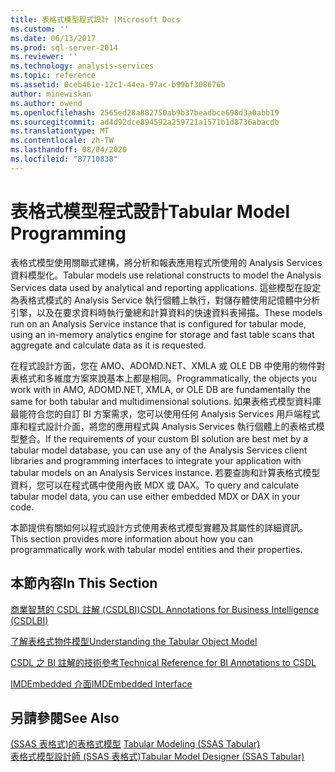 ```yaml
---
title: 表格式模型程式設計 |Microsoft Docs
ms.custom: ''
ms.date: 06/13/2017
ms.prod: sql-server-2014
ms.reviewer: ''
ms.technology: analysis-services
ms.topic: reference
ms.assetid: 0ceb461e-12c1-44ea-97ac-b99bf308676b
author: minewiskan
ms.author: owend
ms.openlocfilehash: 2565ed28a882750ab9b37beadbce698d3a0abb19
ms.sourcegitcommit: ad4d92dce894592a259721a1571b1d8736abacdb
ms.translationtype: MT
ms.contentlocale: zh-TW
ms.lasthandoff: 08/04/2020
ms.locfileid: "87710838"
---
```

# <a name="tabular-model-programming"></a><span data-ttu-id="77f8e-102">表格式模型程式設計</span><span class="sxs-lookup"><span data-stu-id="77f8e-102">Tabular Model Programming</span></span>
  <span data-ttu-id="77f8e-103">表格式模型使用關聯式建構，將分析和報表應用程式所使用的 Analysis Services 資料模型化。</span><span class="sxs-lookup"><span data-stu-id="77f8e-103">Tabular models use relational constructs to model the Analysis Services data used by analytical and reporting applications.</span></span> <span data-ttu-id="77f8e-104">這些模型在設定為表格式模式的 Analysis Service 執行個體上執行，對儲存體使用記憶體中分析引擎，以及在要求資料時執行彙總和計算資料的快速資料表掃描。</span><span class="sxs-lookup"><span data-stu-id="77f8e-104">These models run on an Analysis Service instance that is configured for tabular mode, using an in-memory analytics engine for storage and fast table scans that aggregate and calculate data as it is requested.</span></span>  
  
 <span data-ttu-id="77f8e-105">在程式設計方面，您在 AMO、ADOMD.NET、XMLA 或 OLE DB 中使用的物件對表格式和多維度方案來說基本上都是相同。</span><span class="sxs-lookup"><span data-stu-id="77f8e-105">Programmatically, the objects you work with in AMO, ADOMD.NET, XMLA, or OLE DB are fundamentally the same for both tabular and multidimensional solutions.</span></span> <span data-ttu-id="77f8e-106">如果表格式模型資料庫最能符合您的自訂 BI 方案需求，您可以使用任何 Analysis Services 用戶端程式庫和程式設計介面，將您的應用程式與 Analysis Services 執行個體上的表格式模型整合。</span><span class="sxs-lookup"><span data-stu-id="77f8e-106">If the requirements of your custom BI solution are best met by a tabular model database, you can use any of the Analysis Services client libraries and programming interfaces to integrate your application with tabular models on an Analysis Services instance.</span></span> <span data-ttu-id="77f8e-107">若要查詢和計算表格式模型資料，您可以在程式碼中使用內嵌 MDX 或 DAX。</span><span class="sxs-lookup"><span data-stu-id="77f8e-107">To query and calculate tabular model data, you can use either embedded MDX or DAX in your code.</span></span>  
  
 <span data-ttu-id="77f8e-108">本節提供有關如何以程式設計方式使用表格式模型實體及其屬性的詳細資訊。</span><span class="sxs-lookup"><span data-stu-id="77f8e-108">This section provides more information about how you can programmatically work with tabular model entities and their properties.</span></span>  
  
## <a name="in-this-section"></a><span data-ttu-id="77f8e-109">本節內容</span><span class="sxs-lookup"><span data-stu-id="77f8e-109">In This Section</span></span>  
 [<span data-ttu-id="77f8e-110">商業智慧的 CSDL 註解 &#40;CSDLBI&#41;</span><span class="sxs-lookup"><span data-stu-id="77f8e-110">CSDL Annotations for Business Intelligence &#40;CSDLBI&#41;</span></span>](/analysis-services/csdlbi/csdl-annotations-for-business-intelligence-csdlbi)  
  
 [<span data-ttu-id="77f8e-111">了解表格式物件模型</span><span class="sxs-lookup"><span data-stu-id="77f8e-111">Understanding the Tabular Object Model</span></span>](representation/understanding-tabular-object-model-at-levels-1050-through-1103.md)  
  
 [<span data-ttu-id="77f8e-112">CSDL 之 BI 註解的技術參考</span><span class="sxs-lookup"><span data-stu-id="77f8e-112">Technical Reference for BI Annotations to CSDL</span></span>](/analysis-services/csdlbi/technical-reference-for-bi-annotations-to-csdl)  
  
 [<span data-ttu-id="77f8e-113">IMDEmbedded 介面</span><span class="sxs-lookup"><span data-stu-id="77f8e-113">IMDEmbedded Interface</span></span>](imdembeddeddata-interface.md)  
  
## <a name="see-also"></a><span data-ttu-id="77f8e-114">另請參閱</span><span class="sxs-lookup"><span data-stu-id="77f8e-114">See Also</span></span>  
 <span data-ttu-id="77f8e-115">[&#40;SSAS 表格式&#41;的表格式模型](../tabular-models/tabular-models-ssas.md) </span><span class="sxs-lookup"><span data-stu-id="77f8e-115">[Tabular Modeling &#40;SSAS Tabular&#41;](../tabular-models/tabular-models-ssas.md) </span></span>  
 [<span data-ttu-id="77f8e-116">表格式模型設計師 &#40;SSAS 表格式&#41;</span><span class="sxs-lookup"><span data-stu-id="77f8e-116">Tabular Model Designer &#40;SSAS Tabular&#41;</span></span>](../tabular-model-designer-ssas-tabular.md)  
  
  
